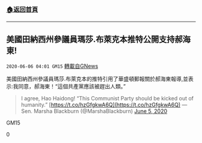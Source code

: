 ###  [:house:返回首頁](https://github.com/ourhimalayas/txt)
---

## 美國田納西州參議員瑪莎.布萊克本推特公開支持郝海東!
`2020-06-06 04:01 GM15` [轉載自GNews](https://gnews.org/zh-hant/183695/)

美國田納西州參議員瑪莎.布萊克本的推特引用了華盛頓郵報關於郝海東報導,並表示:我同意，郝海東！“這個共產黨應該被趕出人類。”

> I agree, Hao Haidong! “This Communist Party should be kicked out of humanity.” [https://t.co/hzGfgkwA6Q](https://t.co/hzGfgkwA6Q)
> — Sen. Marsha Blackburn (@MarshaBlackburn) [June 5, 2020](https://twitter.com/MarshaBlackburn/status/1269048973953765381?ref_src=twsrc%5Etfw)

GM15

0
